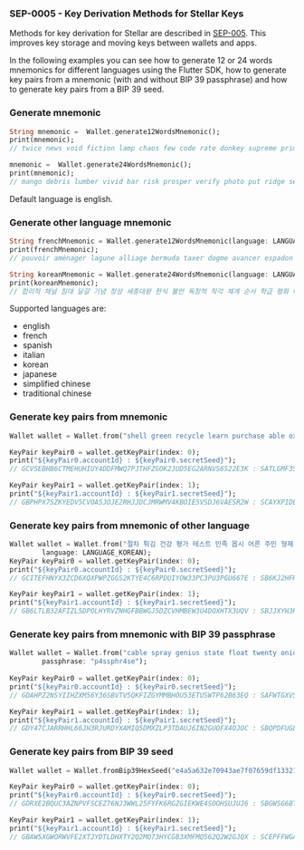 
### SEP-0005 - Key Derivation Methods for Stellar Keys

Methods for key derivation for Stellar are described in [SEP-005](https://github.com/stellar/stellar-protocol/blob/master/ecosystem/sep-0005.md). This improves key storage and moving keys between wallets and apps.

In the following examples you can see how to generate 12 or 24 words mnemonics for different languages using the Flutter SDK, how to generate key pairs from a mnemonic (with and without BIP 39 passphrase) and how to generate key pairs from a BIP 39 seed.

### Generate mnemonic

```dart
String mnemonic =  Wallet.generate12WordsMnemonic(); 
print(mnemonic);
// twice news void fiction lamp chaos few code rate donkey supreme primary

mnemonic =  Wallet.generate24WordsMnemonic(); 
print(mnemonic);
// mango debris lumber vivid bar risk prosper verify photo put ridge sell range pet indoor lava sister around panther brush twice cattle sauce romance
```
Default language is english.

### Generate other language mnemonic 

```dart
String frenchMnemonic = Wallet.generate12WordsMnemonic(language: LANGUAGE_FRENCH);
print(frenchMnemonic);
// pouvoir aménager lagune alliage bermuda taxer dogme avancer espadon sucre bermuda aboyer

String koreanMnemonic = Wallet.generate24WordsMnemonic(language: LANGUAGE_KOREAN);
print(koreanMnemonic);
// 합리적 채널 침대 달걀 기념 정성 세종대왕 한식 불안 독창적 착각 체계 순서 학급 평화 마약 냉면 멀리 남매 초반 치약 여권 지방 물음
```
Supported languages are: 

- english 
- french 
- spanish 
- italian 
- korean
- japanese
- simplified chinese
- traditional chinese

### Generate key pairs from mnemonic

```dart
Wallet wallet = Wallet.from("shell green recycle learn purchase able oxygen right echo claim hill again hidden evidence nice decade panic enemy cake version say furnace garment glue");

KeyPair keyPair0 = wallet.getKeyPair(index: 0);
print("${keyPair0.accountId} : ${keyPair0.secretSeed}");
// GCVSEBHB6CTMEHUHIUY4DDFMWQ7PJTHFZGOK2JUD5EG2ARNVS6S22E3K : SATLGMF3SP2V47SJLBFVKZZJQARDOBDQ7DNSSPUV7NLQNPN3QB7M74XH

KeyPair keyPair1 = wallet.getKeyPair(index: 1);
print("${keyPair1.accountId} : ${keyPair1.secretSeed}");
// GBPHPX7SZKYEDV5CVOA5JOJE2RHJJDCJMRWMV4KBOIE5VSDJ6VAESR2W : SCAYXPIDEUVDGDTKF4NGVMN7HCZOTZJ43E62EEYKVUYXEE7HMU4DFQA6
```

### Generate key pairs from mnemonic of other language

```dart
Wallet wallet = Wallet.from("절차 튀김 건강 평가 테스트 민족 몹시 어른 주민 형제 발레 만점 산길 물고기 방면 여학생 결국 수명 애정 정치 관심 상자 축하 고무신",
        language: LANGUAGE_KOREAN);
KeyPair keyPair0 = wallet.getKeyPair(index: 0);
print("${keyPair0.accountId} : ${keyPair0.secretSeed}");
// GCITEFHNYX3ZCD6XQXPWPZGGS2KTYE4C6RPDUIYOW33PC3PU3PGU667E : SB6KJ2HFH32PXSRATDPSV65DNYCN2XA6RVHKSFI3NSGU5YRSDLB56M76

KeyPair keyPair1 = wallet.getKeyPair(index: 1);
print("${keyPair1.accountId} : ${keyPair1.secretSeed}");
// GB6LTLB32AFIZL5DPOLHYRVZNHGFBBWGJ5DZCVHMBEW3U4DOXHTX3UQV : SBJJXYH3HPBZ2BDJ5NBE3EJLYDPMVBGG7ZZIYGEED2EKWMNKLCVFPAY7
```

### Generate key pairs from mnemonic with BIP 39 passphrase

```dart
Wallet wallet = Wallet.from("cable spray genius state float twenty onion head street palace net private method loan turn phrase state blanket interest dry amazing dress blast tube",
        passphrase: "p4ssphr4se");
    
KeyPair keyPair0 = wallet.getKeyPair(index: 0);
print("${keyPair0.accountId} : ${keyPair0.secretSeed}");
// GDAHPZ2NSYIIHZXM56Y36SBVTV5QKFIZGYMMBHOU53ETUSWTP62B63EQ : SAFWTGXVS7ELMNCXELFWCFZOPMHUZ5LXNBGUVRCY3FHLFPXK4QPXYP2X

KeyPair keyPair1 = wallet.getKeyPair(index: 1);
print("${keyPair1.accountId} : ${keyPair1.secretSeed}");
// GDY47CJARRHHL66JH3RJURDYXAMIQ5DMXZLP3TDAUJ6IN2GUOFX4OJOC : SBQPDFUGLMWJYEYXFRM5TQX3AX2BR47WKI4FDS7EJQUSEUUVY72MZPJF
```

### Generate key pairs from BIP 39 seed

```dart
Wallet wallet = Wallet.fromBip39HexSeed("e4a5a632e70943ae7f07659df1332160937fad82587216a4c64315a0fb39497ee4a01f76ddab4cba68147977f3a147b6ad584c41808e8238a07f6cc4b582f186");

KeyPair keyPair0 = wallet.getKeyPair(index: 0);
print("${keyPair0.accountId} : ${keyPair0.secretSeed}");
// GDRXE2BQUC3AZNPVFSCEZ76NJ3WWL25FYFK6RGZGIEKWE4SOOHSUJUJ6 : SBGWSG6BTNCKCOB3DIFBGCVMUPQFYPA2G4O34RMTB343OYPXU5DJDVMN

KeyPair keyPair1 = wallet.getKeyPair(index: 1);
print("${keyPair1.accountId} : ${keyPair1.secretSeed}");
// GBAW5XGWORWVFE2XTJYDTLDHXTY2Q2MO73HYCGB3XMFMQ562Q2W2GJQX : SCEPFFWGAG5P2VX5DHIYK3XEMZYLTYWIPWYEKXFHSK25RVMIUNJ7CTIS
```